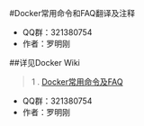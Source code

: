 #Docker常用命令和FAQ翻译及注释

* QQ群：321380754
* 作者：罗明刚	



##详见Docker Wiki
>	1 . [Docker常用命令及FAQ](https://github.com/3mao/docker/wiki/Docker%E5%B8%B8%E7%94%A8%E5%91%BD%E4%BB%A4%E5%8F%8AFAQ)

* QQ群：321380754
* 作者：罗明刚	
